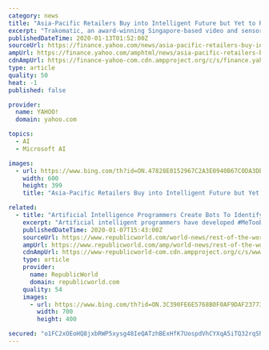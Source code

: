 ```yaml
---
category: news
title: "Asia-Pacific Retailers Buy into Intelligent Future but Yet to Realize AI's Full Potential"
excerpt: "Trakomatic, an award-winning Singapore-based video and sensor technology start-up, is investing in AI solutions from Microsoft Asia to deliver intelligent retail experiences. With consumers increasingly demanding seamless online-offline shopping solutions and sustainable business practices,"
publishedDateTime: 2020-01-13T01:52:00Z
sourceUrl: https://finance.yahoo.com/news/asia-pacific-retailers-buy-intelligent-010000834.html
ampUrl: https://finance.yahoo.com/amphtml/news/asia-pacific-retailers-buy-intelligent-010000834.html
cdnAmpUrl: https://finance-yahoo-com.cdn.ampproject.org/c/s/finance.yahoo.com/amphtml/news/asia-pacific-retailers-buy-intelligent-010000834.html
type: article
quality: 50
heat: -1
published: false

provider:
  name: YAHOO!
  domain: yahoo.com

topics:
  - AI
  - Microsoft AI

images:
  - url: https://www.bing.com/th?id=ON.47828E0152967C2A3E0940B67C0DA3DB
    width: 600
    height: 399
    title: "Asia-Pacific Retailers Buy into Intelligent Future but Yet to Realize AI's Full Potential"

related:
  - title: "Artificial Intelligence Programmers Create Bots To Identify Digital Bullying"
    excerpt: "Artificial intelligent programmers have developed #MeTooBots to identify sexual harassment and digital bullying on emails and other conversations in companies. Artificial Intelligence programmers have developed #MeTooBots to identify sexual harassment and digital bullying on emails and other conversations in companies. The bots are capable of ..."
    publishedDateTime: 2020-01-07T15:43:00Z
    sourceUrl: https://www.republicworld.com/world-news/rest-of-the-world-news/programmers-create-bots-to-identify-digital-bullying-and-harrasments.html
    ampUrl: https://www.republicworld.com/amp/world-news/rest-of-the-world-news/programmers-create-bots-to-identify-digital-bullying-and-harrasments.html
    cdnAmpUrl: https://www-republicworld-com.cdn.ampproject.org/c/s/www.republicworld.com/amp/world-news/rest-of-the-world-news/programmers-create-bots-to-identify-digital-bullying-and-harrasments.html
    type: article
    provider:
      name: RepublicWorld
      domain: republicworld.com
    quality: 54
    images:
      - url: https://www.bing.com/th?id=ON.3C390FE6E5768B0F0AF9DAF2377306B4
        width: 700
        height: 400

secured: "o1FC2xOEoHQ8jxbRWP5xysg48IeQATzhBExHfK7UospdVhCYXqA5iTQ32rqShHZj1KrHkzrkMLUhBF3DJllFRlFNDlbzHPKHDUrtOWZXd/CJN9A8L3vHaeYhORMrKBm2za2PBmdrH/qm0ZO+AHveD6LLx7IfuHTmBgzB99by+H+Oo2biLuYzTbf8GXowLU2VR9XFYy+3xM4j1Mnmeok7cKGZuqu5Vjxe3QgFugL+4plUXlD1vwOasYRD1fpaTJvfPNHE1p8lP9BDBWPMvrVRgQ==;144guvvedQqLvMVPPlb5gQ=="
---
```


